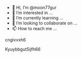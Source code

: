 - 👋 Hi, I’m @moon77gur
- 👀 I’m interested in ...
- 🌱 I’m currently learning ...
- 💞️ I’m looking to collaborate on ...
- 📫 How to reach me ...

<!---
moon77gur/moon77gur is a ✨ special ✨ repository because its `README.md` (this file) appears on your GitHub profile.
You can click the Preview link to take a look at your changes.
--->cngivvxh6
Kyuybbgut5ijfh66

